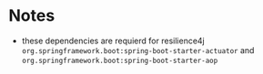 # Notes
* these dependencies are requierd for resilience4j `org.springframework.boot:spring-boot-starter-actuator` and `org.springframework.boot:spring-boot-starter-aop`